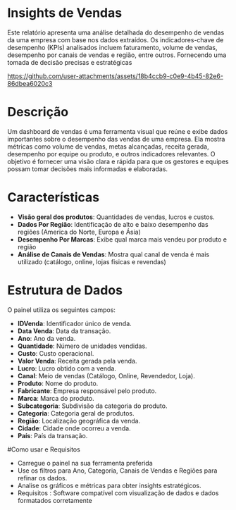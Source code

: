# Insights de Vendas
Este relatório apresenta uma análise detalhada do desempenho de vendas da uma empresa com base nos dados extraídos. Os indicadores-chave de desempenho (KPIs) analisados incluem faturamento, volume de vendas, desempenho por canais de vendas e região, entre outros. Fornecendo uma tomada de decisão precisas e estratégicas 


https://github.com/user-attachments/assets/18b4ccb9-c0e9-4b45-82e6-86dbea6020c3

# Descrição 
Um dashboard de vendas é uma ferramenta visual que reúne e exibe dados importantes sobre o desempenho das vendas de uma empresa. Ela mostra métricas como volume de vendas, metas alcançadas, receita gerada, desempenho por equipe ou produto, e outros indicadores relevantes. O objetivo é fornecer uma visão clara e rápida para que os gestores e equipes possam tomar decisões mais informadas e elaboradas.

# Características
- **Visão geral dos produtos**: Quantidades de vendas, lucros e custos.
- **Dados Por Região**: Identificação de alto e baixo desempenho das regiões (America do Norte, Europa e Ásia)
- **Desempenho Por Marcas**: Exibe qual marca mais vendeu por produto e região
- **Análise de Canais de Vendas**: Mostra qual canal de venda é mais utilizado (catálogo, online, lojas fisicas e revendas)

# Estrutura de Dados
O painel utiliza os seguintes campos:

- **IDVenda**: Identificador único de venda.
- **Data Venda**: Data da transação.
- **Ano**: Ano da venda.
- **Quantidade**: Número de unidades vendidas.
- **Custo**: Custo operacional.
- **Valor Venda**: Receita gerada pela venda.
- **Lucro**: Lucro obtido com a venda.
- **Canal**: Meio de vendas (Catálogo, Online, Revendedor, Loja).
- **Produto**: Nome do produto.
- **Fabricante**: Empresa responsável pelo produto.
- **Marca**: Marca do produto.
- **Subcategoria**: Subdivisão da categoria do produto.
- **Categoria**: Categoria geral de produtos.
- **Região**: Localização geográfica da venda.
- **Cidade**: Cidade onde ocorreu a venda.
- **País**: País da transação.

#Como usar e Requisitos

- Carregue o painel na sua ferramenta preferida
- Use os filtros para Ano, Categoria, Canais de Vendas e Regiões para refinar os dados.
- Analise os gráficos e métricas para obter insights estratégicos.
- Requisitos : Software compatível com visualização de dados e dados formatados corretamente
